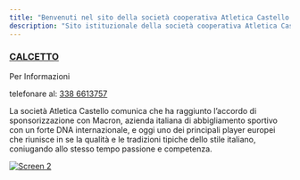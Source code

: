 ```yaml
---
title: "Benvenuti nel sito della società cooperativa Atletica Castello!"
description: "Sito istituzionale della società cooperativa Atletica Castello"
---
```


### [CALCETTO](calcetto)

Per Informazioni

telefonare al: [338 6613757](tel:3386613757)




La società Atletica Castello comunica che ha raggiunto l’accordo di sponsorizzazione con Macron, azienda italiana di abbigliamento sportivo con un forte DNA internazionale, e oggi uno dei principali player europei che riunisce in se la qualità e le tradizioni tipiche dello stile italiano, coniugando allo stesso tempo passione e competenza.

[![Screen 2](/img/macron.png)](https://www.macron.com/it/)


